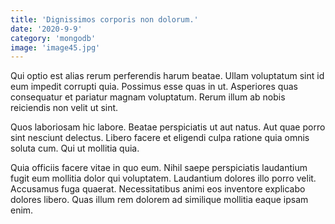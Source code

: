 ```yaml
---
title: 'Dignissimos corporis non dolorum.'
date: '2020-9-9'
category: 'mongodb'
image: 'image45.jpg'
---
```


Qui optio est alias rerum perferendis harum beatae. Ullam voluptatum sint id eum impedit corrupti quia. Possimus esse quas in ut. Asperiores quas consequatur et pariatur magnam voluptatum. Rerum illum ab nobis reiciendis non velit ut sint.
 Quos laboriosam hic labore. Beatae perspiciatis ut aut natus. Aut quae porro sint nesciunt delectus. Libero facere et eligendi culpa ratione quia omnis soluta cum. Qui ut mollitia quia.
 Quia officiis facere vitae in quo eum. Nihil saepe perspiciatis laudantium fugit eum mollitia dolor qui voluptatem. Laudantium dolores illo porro velit. Accusamus fuga quaerat. Necessitatibus animi eos inventore explicabo dolores libero. Quas illum rem dolorem ad similique mollitia eaque ipsam enim.
